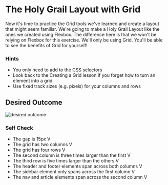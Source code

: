# The Holy Grail Layout with Grid

Now it's time to practice the Grid tools we've learned and create a layout that might seem familiar. We're going to make a Holy Grail Layout like the ones we created using Flexbox. The difference here is that we won't be relying on Flexbox for this exercise. We'll only be using Grid. You'll be able to see the benefits of Grid for yourself!

### Hints

- You only need to add to the CSS selectors
- Look back to the Creating a Grid lesson if you forget how to turn an element into a grid
- Use fixed track sizes (e.g. pixels) for your columns and rows

## Desired Outcome

![desired outcome](./desired-outcome.png)

### Self Check

- The gap is 15px V
- The grid has two columns V
- The grid has four rows V
- The second column is three times larger than the first V
- The third row is five times larger than the others V
- The header and footer elements span across both columns V
- The sidebar element only spans across the first column V
- The nav and article elements span across the second column V
